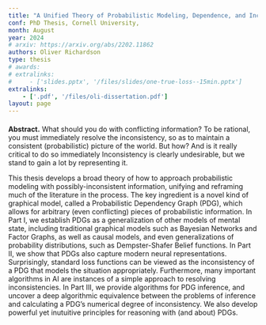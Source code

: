 ```yaml
---
title: "A Unified Theory of Probabilistic Modeling, Dependence, and Inconsistency"
conf: PhD Thesis, Cornell University, 
month: August
year: 2024
# arxiv: https://arxiv.org/abs/2202.11862
authors: Oliver Richardson
type: thesis
# awards:
# extralinks:
#     - ['slides.pptx', '/files/slides/one-true-loss--15min.pptx']
extralinks:
    - ['.pdf', '/files/oli-dissertation.pdf']
layout: page
---
```

<div style="margin-top:20px;"> <!--max-width:80ch;-->
<!-- <img style="float:right;margin-left:15px;margin-bottom:5px;border-radius:20px;filter:invert(1);" 
    src="{{ site.baseurl }}/files/posters/one-true-loss-thumb4.png"/> -->
<b>Abstract.</b>
What should you do with conflicting information? To be rational, you must immediately resolve the inconsistency, so as to maintain a consistent (probabilistic) picture of the world. But how? And is it really critical to do so immediately Inconsistency is clearly undesirable, but we stand to gain a lot by representing it. 

This thesis develops a broad theory of how to approach probabilistic modeling with possibly-inconsistent information, unifying and reframing much of the literature in the process. The key ingredient is a novel kind of graphical model, called a Probabilistic Dependency Graph (PDG), which allows for arbitrary (even conflicting) pieces of probabilistic information. In Part I, we establish PDGs as a generalization of other models of mental state, including traditional graphical models such as Bayesian Networks and Factor Graphs, as well as causal models, and even generalizations of probability distributions, such as Dempster-Shafer Belief functions. In Part II, we show that PDGs also capture modern neural representations. Surprisingly, standard loss functions can be viewed as the inconsistency of a PDG that models the situation appropriately.
Furthermore, many important algorithms in AI are instances of a simple approach to resolving inconsistencies. In Part III, we provide algorithms for PDG inference, and uncover a deep algorithmic equivalence between the problems of inference and calculating a PDG’s numerical degree of inconsistency. We also develop powerful yet inutuitive principles for reasoning with (and about) PDGs.
<!-- (475 pages) -->
</div>